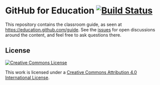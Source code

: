 # GitHub for Education [![Build Status](https://travis-ci.org/education/guide.svg?branch=master)](https://travis-ci.org/education/guide)

This repository contains the classroom guide, as seen at https://education.github.com/guide.  See the [issues](https://github.com/education/guide/issues) for open discussions around the content, and feel free to ask questions there.

## License

[![Creative Commons License](http://i.creativecommons.org/l/by/4.0/88x31.png)](http://creativecommons.org/licenses/by/4.0/)

This work is licensed under a [Creative Commons Attribution 4.0 International License](http://creativecommons.org/licenses/by/4.0/).
